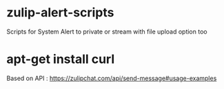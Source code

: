 # zulip-alert-scripts
Scripts for System Alert to private or stream with file upload option too

# apt-get install curl
Based on API : https://zulipchat.com/api/send-message#usage-examples

